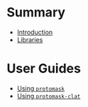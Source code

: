 # Summary

- [Introduction](./introduction.md)
- [Libraries](./libraries.md)

# User Guides

- [Using `protomask`](./binaries/protomask.md)
- [Using `protomask-clat`](./binaries/protomask-clat.md)

